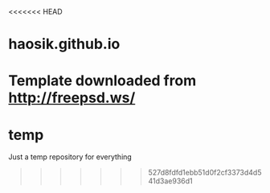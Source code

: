 <<<<<<< HEAD
# haosik.github.io
Template downloaded from http://freepsd.ws/
=======
# temp
Just a temp repository for everything
>>>>>>> 527d8fdfd1ebb51d0f2cf3373d4d541d3ae936d1
